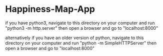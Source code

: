 # Happiness-Map-App

if you have python3, navigate to this directory on your computer
and run
"python3 -m http.server"
then open a browser and go to "localhost:8000"

alternatively if you have an older version of python, navigate to this directory on your computer
and run
"python -m SimpleHTTPServer"
then open a browser and go to "localhost:8000"
